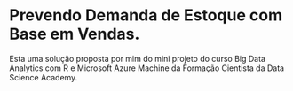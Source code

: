 # Prevendo Demanda de Estoque com Base em Vendas.

Esta uma solução proposta por mim do mini projeto do curso Big Data Analytics com R e Microsoft Azure Machine da Formação Cientista da Data Science Academy.
